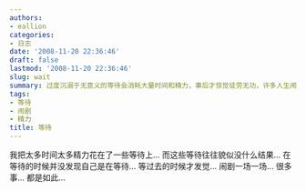 ```yaml
---
authors:
- eallion
categories:
- 日志
date: '2008-11-20 22:36:46'
draft: false
lastmod: '2008-11-20 22:36:46'
slug: wait
summary: 过度沉溺于无意义的等待会消耗大量时间和精力，事后才惊觉徒劳无功，许多人生闹剧皆源于此！
tags:
- 等待
- 闹剧
- 精力
title: 等待
---
```

我把太多时间太多精力花在了一些等待上...
而这些等待往往貌似没什么结果...
在等待的时候并没发现自己是在等待...
等过去的时候才发觉...
闹剧一场一场...
很多事... 都是如此...